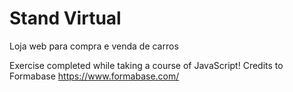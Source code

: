# Stand Virtual 
 Loja web para compra e venda de carros
 
 Exercise completed while taking a course of JavaScript!
 Credits to Formabase https://www.formabase.com/
